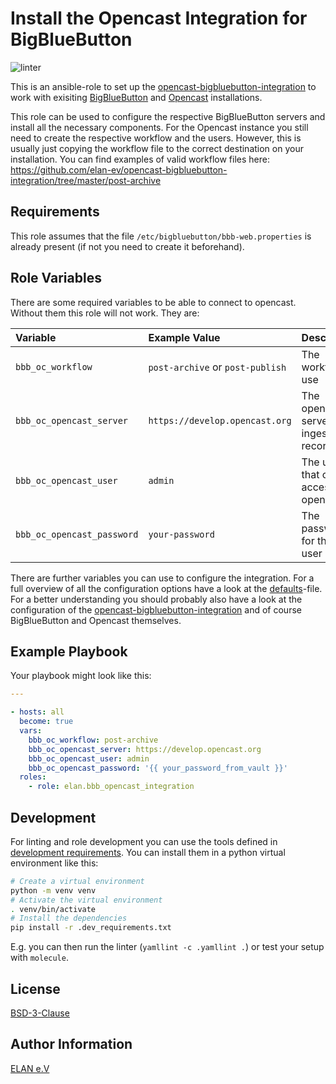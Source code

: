 # Install the Opencast Integration for BigBlueButton

![linter](https://github.com/elan-ev/bbb_oc_integration/actions/workflows/linting.yml/badge.svg)

This is an ansible-role to set up the [opencast-bigbluebutton-integration](https://github.com/elan-ev/opencast-bigbluebutton-integration)
to work with exisiting [BigBlueButton](https://bigbluebutton.org/) and [Opencast](https://opencast.org/) installations.

This role can be used to configure the respective BigBlueButton servers and install all the necessary components.
For the Opencast instance you still need to create the respective workflow and the users.
However, this is usually just copying the workflow file to the correct destination on your installation.
You can find examples of valid workflow files here: https://github.com/elan-ev/opencast-bigbluebutton-integration/tree/master/post-archive

## Requirements

This role assumes that the file `/etc/bigbluebutton/bbb-web.properties` is already present (if not you need to create it beforehand).

## Role Variables

There are some required variables to be able to connect to opencast.
Without them this role will not work.
They are:

| Variable | Example Value | Description |
|:--|:--|:--|
| `bbb_oc_workflow` | `post-archive` or `post-publish` | The workflow to use |
| `bbb_oc_opencast_server` | `https://develop.opencast.org` | The opencast server that ingests the recordings |
| `bbb_oc_opencast_user` | `admin` | The user that can access opencast  |
| `bbb_oc_opencast_password` | `your-password` | The password for that user |

There are further variables you can use to configure the integration.
For a full overview of all the configuration options have a look at the [defaults](defaults/main.yml)-file.
For a better understanding you should probably also have a look at the configuration of the
[opencast-bigbluebutton-integration](https://github.com/elan-ev/opencast-bigbluebutton-integration)
and of course BigBlueButton and Opencast themselves.

## Example Playbook

Your playbook might look like this:

```yaml
---

- hosts: all
  become: true
  vars:
    bbb_oc_workflow: post-archive
    bbb_oc_opencast_server: https://develop.opencast.org
    bbb_oc_opencast_user: admin
    bbb_oc_opencast_password: '{{ your_password_from_vault }}'
  roles:
    - role: elan.bbb_opencast_integration
```

## Development

For linting and role development you can use the tools defined in [development requirements](.dev_requirements.txt).
You can install them in a python virtual environment like this:

```sh
# Create a virtual environment
python -m venv venv
# Activate the virtual environment
. venv/bin/activate
# Install the dependencies
pip install -r .dev_requirements.txt
```

E.g. you can then run the linter (`yamllint -c .yamllint .`) or test your setup with `molecule`.

## License

[BSD-3-Clause](LICENSE)

## Author Information

[ELAN e.V](https://elan-ev.de/)
